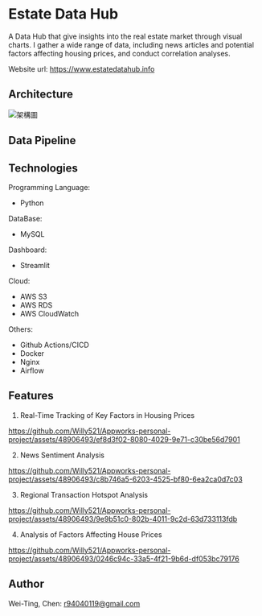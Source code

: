 # Estate Data Hub
A Data Hub that give insights into the real estate market through visual charts. I gather a wide range of data, including news articles and potential factors affecting housing prices, and conduct correlation analyses.

Website url: https://www.estatedatahub.info

[comment]: <> (![Estate Data Hub]&#40;https://img.onl/1bqVe&#41;)

## Architecture
![架構圖](https://img.onl/T6ECAf)


## Data Pipeline


## Technologies

Programming Language:
* Python

DataBase:
* MySQL

Dashboard:
* Streamlit

Cloud:
* AWS S3
* AWS RDS
* AWS CloudWatch

Others:
* Github Actions/CICD
* Docker
* Nginx
* Airflow



## Features
1. Real-Time Tracking of Key Factors in Housing Prices

https://github.com/Willy521/Appworks-personal-project/assets/48906493/ef8d3f02-8080-4029-9e71-c30be56d7901

2. News Sentiment Analysis

https://github.com/Willy521/Appworks-personal-project/assets/48906493/c8b746a5-6203-4525-bf80-6ea2ca0d7c03


3. Regional Transaction Hotspot Analysis

https://github.com/Willy521/Appworks-personal-project/assets/48906493/9e9b51c0-802b-4011-9c2d-63d733113fdb

4. Analysis of Factors Affecting House Prices

https://github.com/Willy521/Appworks-personal-project/assets/48906493/0246c94c-33a5-4f21-9b6d-df053bc79176


## Author
Wei-Ting, Chen: r94040119@gmail.com